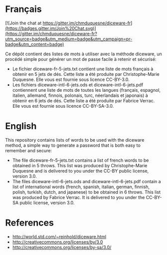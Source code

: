 Français
========

[![Join the chat at https://gitter.im/chmduquesne/diceware-fr](https://badges.gitter.im/Join%20Chat.svg)](https://gitter.im/chmduquesne/diceware-fr?utm_source=badge&utm_medium=badge&utm_campaign=pr-badge&utm_content=badge)

Ce dépôt contient des listes de mots à utiliser avec la méthode diceware,
un procédé simple pour générer un mot de passe facile à retenir et
sécurisé:
- Le fichier diceware-fr-5-jets.txt contient une liste de mots français à
  obtenir en 5 jets de dés. Cette liste a été produite par
  Christophe-Marie Duquesne. Elle vous est fournie sous licence CC-BY-3.0.
- Les fichiers diceware-intl-6-jets.ods et diceware-intl-6-jets.pdf
  contiennent une liste de mots de toutes les langues (français, espagnol,
  italien, allemand, finnois, polonais, turc, néerlandais et japonais) à
  obtenir en 6 jets de dés. Cette liste a été produite par Fabrice Verrac.
  Elle vous est fournie sous licence CC-BY-SA-3.0.

English
========

This repository contains lists of words to be used with the diceware
method, a simple way to generate a password that is both easy to remember
and secure:
- The file diceware-fr-5-jets.txt contains a list of french words to be
  obtained in 5 throws. This list was produced by Christophe-Marie
  Duquesne and is delivered to you under the CC-BY public license, version
  3.0.
- The files diceware-intl-6-jets.ods and diceware-intl-6-jets.pdf contain
  a list of international words (french, spanish, italian, german,
  finnish, polish, turkish, dutch, and japanese) to be obtained in 6
  throws. This list was produced by Fabrice Verrac. It is delivered to you
  under the CC-BY-SA public license, version 3.0.

References
==========
- http://world.std.com/~reinhold/diceware.html
- http://creativecommons.org/licenses/by/3.0
- http://creativecommons.org/licenses/by-sa/3.0/
